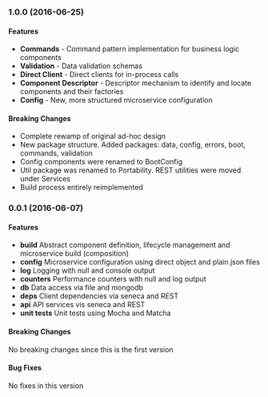 <a name="1.0.0"></a>
### 1.0.0 (2016-06-25)

#### Features
* **Commands** - Command pattern implementation for business logic components
* **Validation** - Data validation schemas
* **Direct Client** - Direct clients for in-process calls
* **Component Descriptor** - Descriptor mechanism to identify and locate components and their factories
* **Config** - New, more structured microservice configuration

#### Breaking Changes
* Complete rewamp of original ad-hoc design
* New package structure. Added packages: data, config, errors, boot, commands, validation
* Config components were renamed to BootConfig 
* Util package was renamed to Portability. REST utilities were moved under Services
* Build process entirely reimplemented

<a name="0.0.1"></a>
### 0.0.1 (2016-06-07)

#### Features
* **build** Abstract component definition, lifecycle management and microservice build (composition)
* **config** Microservice configuration using direct object and plain json files
* **log** Logging with null and console output
* **counters** Performance counters with null and log output
* **db** Data access via file and mongodb
* **deps** Client dependencies via seneca and REST
* **api** API services vis seneca and REST
* **unit tests** Unit tests using Mocha and Matcha

#### Breaking Changes
No breaking changes since this is the first version

#### Bug Fixes
No fixes in this version

